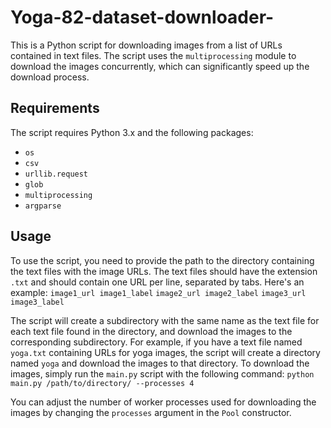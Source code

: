 # Yoga-82-dataset-downloader-
This is a Python script for downloading images from a list of URLs contained in text files. The script uses the `multiprocessing` module to download the images concurrently, which can significantly speed up the download process.

## Requirements

The script requires Python 3.x and the following packages:

- `os`
- `csv`
- `urllib.request`
- `glob`
- `multiprocessing`
- `argparse`

## Usage

To use the script, you need to provide the path to the directory containing the text files with the image URLs. The text files should have the extension `.txt` and should contain one URL per line, separated by tabs. Here's an example:
`image1_url image1_label`
`image2_url image2_label`
`image3_url image3_label`

The script will create a subdirectory with the same name as the text file for each text file found in the directory, and download the images to the corresponding subdirectory. For example, if you have a text file named `yoga.txt` containing URLs for yoga images, the script will create a directory named `yoga` and download the images to that directory.
To download the images, simply run the `main.py` script with the following command:
`python main.py /path/to/directory/ --processes 4`

You can adjust the number of worker processes used for downloading the images by changing the `processes` argument in the `Pool` constructor.
